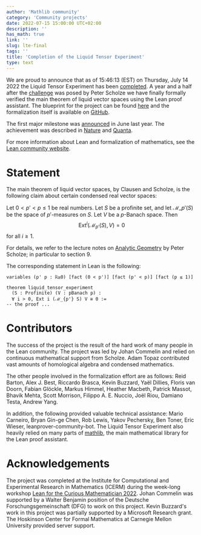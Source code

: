 ```yaml
---
author: 'Mathlib community' 
category: 'Community projects'
date: 2022-07-15 15:00:00 UTC+02:00
description: ''
has_math: true
link: ''
slug: lte-final
tags: ''
title: 'Completion of the Liquid Tensor Experiment'
type: text
---
```


We are proud to announce that as of 15:46:13 (EST) on Thursday, July 14 2022 the Liquid Tensor Experiment has been
[completed](https://github.com/leanprover-community/lean-liquid/commit/aa36e06b53778b97ada30c82979ae168521aee7b).
A year and a half after the
[challenge](https://xenaproject.wordpress.com/2020/12/05/liquid-tensor-experiment/)
was posed by Peter Scholze we have finally formally verified the main theorem of liquid vector spaces using the Lean proof assistant.
The blueprint for the project can be found [here](https://leanprover-community.github.io/liquid/) and the formalization itself is available on [GitHub](https://github.com/leanprover-community/lean-liquid).

The first major milestone was
[announced](https://xenaproject.wordpress.com/2021/06/05/half-a-year-of-the-liquid-tensor-experiment-amazing-developments/)
in June last year. The achievement was described in
[Nature](https://www.nature.com/articles/d41586-021-01627-2)
and
[Quanta](https://www.quantamagazine.org/lean-computer-program-confirms-peter-scholze-proof-20210728/).

For more information about Lean and formalization of mathematics, see the
[Lean community website](https://leanprover-community.github.io/).

<!-- TEASER_END -->

# Statement

The main theorem of liquid vector spaces, by Clausen and Scholze,
is the following claim about certain condensed real vector spaces:

Let $0 < p' < p \le 1$ be real numbers. 
Let $S$ be a profinite set,
and let $\mathcal{M}\_{p'}(S)$ be the space of 
$p'$-measures on $S$.
Let $V$ be a 
$p$-Banach space. Then
$$ \text{Ext}^i(\mathcal{M}_{p'}(S), V) = 0 $$
for all $i \ge 1$.

For details, we refer to the lecture notes on [Analytic Geometry](https://www.math.uni-bonn.de/people/scholze/Analytic.pdf)
by Peter Scholze; in particular to section 9.

The corresponding statement in Lean is the following:
```lean
variables (p' p : ℝ≥0) [fact (0 < p')] [fact (p' < p)] [fact (p ≤ 1)]

theorem liquid_tensor_experiment 
  (S : Profinite) (V : pBanach p) :
  ∀ i > 0, Ext i (ℳ_{p'} S) V ≅ 0 :=
-- the proof ...
```

# Contributors

The success of the project is the result of the hard work of many people in the Lean community.
The project was led by Johan Commelin and relied on continuous mathematical support from Scholze.
Adam Topaz contributed vast amounts of homological algebra and condensed mathematics.

The other people involved in the formalization effort are as follows:
Reid Barton,
Alex J. Best,
Riccardo Brasca,
Kevin Buzzard,
Yaël Dillies,
Floris van Doorn,
Fabian Glöckle,
Markus Himmel,
Heather Macbeth,
Patrick Massot,
Bhavik Mehta,
Scott Morrison,
Filippo A. E. Nuccio,
Joël Riou,
Damiano Testa,
Andrew Yang.

In addition, the following provided valuable technical assistance:
Mario Carneiro,
Bryan Gin-ge Chen,
Rob Lewis,
Yakov Pechersky,
Ben Toner,
Eric Wieser,
leanprover-community-bot.
The Liquid Tensor Experiment also heavily relied on many parts of [mathlib](https://github.com/leanprover-community/mathlib/),
the main mathematical library for the Lean proof assistant.

# Acknowledgements

The project was completed at the Institute for Computational and Experimental Research in Mathematics (ICERM)
during the week-long workshop [Lean for the Curious Mathematician 2022](https://icerm.brown.edu/topical_workshops/tw-22-lean/).
Johan Commelin was supported by a Walter Benjamin position of the Deutsche Forschungsgemeinschaft (DFG)
to work on this project.
Kevin Buzzard's work in this project was partially supported by a Microsoft Research grant.
The Hoskinson Center for Formal Mathematics at Carnegie Mellon University provided server support.

